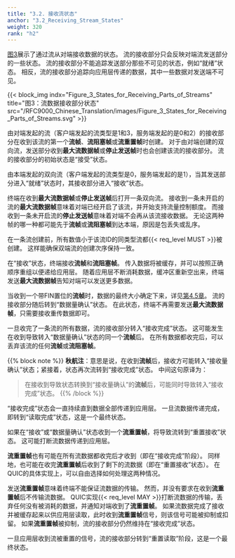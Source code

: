 ```yaml
---
title: "3.2. 接收流状态"
anchor: "3.2_Receiving_Stream_States"
weight: 320
rank: "h2"
---
```


[图3](#Figure_3_States_for_Receiving_Parts_of_Streams)展示了通过流从对端接收数据的状态。
流的接收部分只会反映对端流发送部分的一些状态。
流的接收部分不能追踪发送部分那些不可见的状态，例如“就绪”状态。
相反，流的接收部分追踪向应用层传递的数据，其中一些数据对发送端不可见。

{{< block_img
    indx="Figure_3_States_for_Receiving_Parts_of_Streams"
    title="图3：流数据接收部分状态"
    src="/RFC9000_Chinese_Translation/images/Figure_3_States_for_Receiving_Parts_of_Streams.svg" >}}

由对端发起的流（客户端发起的流类型是1和3，服务端发起的是0和2）的接收部分在收到该流的第一个**流帧**、**流阻塞帧**或**流重置帧**时创建。
对于由对端创建的双向流，发送部分收到**最大流数据帧**或**停止发送帧**时也会创建该流的接收部分。
流的接收部分的初始状态是“接受”状态。

由本端发起的双向流（客户端发起的流类型是0，服务端发起的是1），当其发送部分进入“就绪”状态时，其接收部分进入“接收”状态。

终端在收到**最大流数据帧**或**停止发送帧**后打开一条双向流。
接收到一条未开启的流的**最大流数据帧**意味着对端已经开启了该流，并开始支持流量控制额度。
而接收到一条未开启流的**停止发送帧**意味着对端不会再从该流接收数据。
无论这两种帧的哪一种都可能先于**流帧**或**流阻塞帧**到达本端，原因是包丢失或乱序。

在一条流创建前，所有数值小于该流ID的同类型流都{{< req_level MUST >}}被创建。
这样能确保双端流的创建次序保持一致。

在“接收”状态，终端接收**流帧**和**流阻塞帧**。
传入数据将被缓存，并可以按照正确顺序重组以便递给应用层。
随着应用层不断消耗数据，缓冲区重新空出来，终端发送**最大流数据帧**告知对端可以发送更多数据。

当收到一个带FIN置位的**流帧**时，数据的最终大小确定下来，详见[第4.5章](#4.5_Stream_Final_Size)。
流的接收部分随后转到“数据量确认”状态。
在此状态，终端不再需要发送**最大流数据帧**，只需要接收重传数据即可。

一旦收完了一条流的所有数据，流的接收部分转入“接收完成”状态。
这可能发生在收到导致转入“数据量确认”状态的同一个**流帧**后。
在所有数据都收完后，可以丢弃该流的任何**流帧**或**流阻塞帧**。

{{% block note %}}
**秋航注**：意思是说，在收到**流帧**后，接收方可能转入“接收量确认”状态；紧接着，状态再次流转到“接收完成”状态。
中间这句原译为：
> 在接收到导致状态转换到“接收量确认”的**流帧**后，可能同时导致转入“接收完成”状态。
{{% /block %}}

“接收完成”状态会一直持续直到数据全部传递到应用层。
一旦流数据传递完成，即转到“读取完成”状态，这是一个最终状态。

如果在“接收”或“数据量确认”状态收到一个**流重置帧**，将导致流转到“重置接收”状态。
这可能打断流数据传递到应用层。

**流重置帧**也有可能在所有流数据都收完后才收到（即在“接收完成”阶段）。
同样地，也可能在收完**流重置帧**后收到了剩下的流数据（即在“重置接收”状态）。
在QUIC的具体实现上，可以自由选择如何处理这两种情况。

发送**流重置帧**意味着终端不能保证流数据的传输。
然而，并没有要求在收到**流重置帧**后不传输流数据。
QUIC实现{{< req_level MAY >}}打断流数据的传输，丢弃任何没有被消耗的数据，并通知对端收到了**流重置帧**。
如果流数据完成了接收并被缓存起来以供应用层读取，此时收到**流重置帧**信号，则该信号可能被抑制或扣留。
如果**流重置帧**被抑制，流的接收部分仍然维持在“接收完成”状态。

一旦应用层收到流被重置的信号，流的接收部分转到“重置读取”阶段，这是一个最终状态。